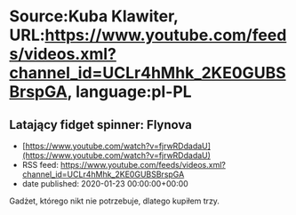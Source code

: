 # Source:Kuba Klawiter, URL:https://www.youtube.com/feeds/videos.xml?channel_id=UCLr4hMhk_2KE0GUBSBrspGA, language:pl-PL

## Latający fidget spinner: Flynova
 - [https://www.youtube.com/watch?v=fjrwRDdadaU](https://www.youtube.com/watch?v=fjrwRDdadaU)
 - RSS feed: https://www.youtube.com/feeds/videos.xml?channel_id=UCLr4hMhk_2KE0GUBSBrspGA
 - date published: 2020-01-23 00:00:00+00:00

Gadżet, którego nikt nie potrzebuje, dlatego kupiłem trzy.

